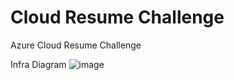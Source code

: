 # Cloud Resume Challenge
Azure Cloud Resume Challenge


Infra Diagram 
![image](https://github.com/deucemania/cloud-resume-challenge/assets/47064623/2c5d7d35-c1de-48ee-b880-5d1393084304)


